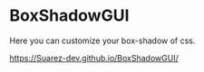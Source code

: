 # BoxShadowGUI

Here you can customize your box-shadow of css.

https://Suarez-dev.github.io/BoxShadowGUI/
